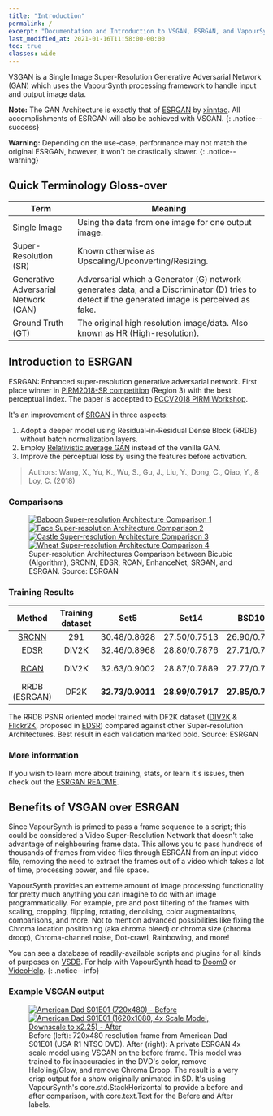 ```yaml
---
title: "Introduction"
permalink: /
excerpt: "Documentation and Introduction to VSGAN, ESRGAN, and VapourSynth."
last_modified_at: 2021-01-16T11:58:00-00:00
toc: true
classes: wide
---
```


VSGAN is a Single Image Super-Resolution Generative Adversarial Network (GAN) which uses the VapourSynth processing framework to handle input and output image data.

**Note:** The GAN Architecture is exactly that of [ESRGAN](https://github.com/xinntao/ESRGAN) by [xinntao](https://github.com/xinntao). All accomplishments of ESRGAN will also be achieved with VSGAN.
{: .notice--success}

**Warning:** Depending on the use-case, performance may not match the original ESRGAN, however, it won't be drastically slower.
{: .notice--warning}

## Quick Terminology Gloss-over

| Term                                 | Meaning                                                                                                                                        |
| ------------------------------------ | ---------------------------------------------------------------------------------------------------------------------------------------------- |
| Single Image                         | Using the data from one image for one output image.                                                                                            |
| Super-Resolution (SR)                | Known otherwise as Upscaling/Upconverting/Resizing.                                                                                            |
| Generative Adversarial Network (GAN) | Adversarial which a Generator (G) network generates data, and a Discriminator (D) tries to detect if the generated image is perceived as fake. |
| Ground Truth (GT)                    | The original high resolution image/data. Also known as HR (High-resolution).                                                                   |

## Introduction to ESRGAN

ESRGAN: Enhanced super-resolution generative adversarial network. First place winner in [PIRM2018-SR competition](https://www.pirm2018.org/PIRM-SR.html) (Region 3) with the best perceptual index.
The paper is accepted to [ECCV2018 PIRM Workshop](https://pirm2018.org/).

It's an improvement of [SRGAN](https://arxiv.org/abs/1609.04802) in three aspects:

1. Adopt a deeper model using Residual-in-Residual Dense Block (RRDB) without batch normalization layers.
2. Employ [Relativistic average GAN](https://ajolicoeur.wordpress.com/relativisticgan/) instead of the vanilla GAN.
3. Improve the perceptual loss by using the features before activation.

> Authors: Wang, X., Yu, K., Wu, S., Gu, J., Liu, Y., Dong, C., Qiao, Y., & Loy, C. (2018)

### Comparisons

<figure>
   <a href="https://raw.githubusercontent.com/xinntao/ESRGAN/master/figures/qualitative_cmp_01.jpg">
      <img src="https://raw.githubusercontent.com/xinntao/ESRGAN/master/figures/qualitative_cmp_01.jpg" alt="Baboon Super-resolution Architecture Comparison 1">
   </a>
   <a href="https://raw.githubusercontent.com/xinntao/ESRGAN/master/figures/qualitative_cmp_02.jpg">
      <img src="https://raw.githubusercontent.com/xinntao/ESRGAN/master/figures/qualitative_cmp_02.jpg" alt="Face Super-resolution Architecture Comparison 2">
   </a>
   <a href="https://raw.githubusercontent.com/xinntao/ESRGAN/master/figures/qualitative_cmp_03.jpg">
      <img src="https://raw.githubusercontent.com/xinntao/ESRGAN/master/figures/qualitative_cmp_03.jpg" alt="Castle Super-resolution Architecture Comparison 3">
   </a>
   <a href="https://raw.githubusercontent.com/xinntao/ESRGAN/master/figures/qualitative_cmp_04.jpg">
      <img src="https://raw.githubusercontent.com/xinntao/ESRGAN/master/figures/qualitative_cmp_04.jpg" alt="Wheat Super-resolution Architecture Comparison 4">
   </a>
   <figcaption>Super-resolution Architectures Comparison between Bicubic (Algorithm), SRCNN, EDSR, RCAN, EnhanceNet, SRGAN, and ESRGAN. Source: ESRGAN</figcaption>
</figure>

### Training Results

|                          Method                          | Training dataset |       Set5       |       Set14      |      BSD100      |     Urban100     |     Manga109     |
| :------------------------------------------------------: | :--------------: | :--------------: | :--------------: | :--------------: | :--------------: | :--------------: |
| [SRCNN](http://mmlab.ie.cuhk.edu.hk/projects/SRCNN.html) |        291       |   30.48/0.8628   |   27.50/0.7513   |   26.90/0.7101   |   24.52/0.7221   |   27.58/0.8555   |
|    [EDSR](https://github.com/thstkdgus35/EDSR-PyTorch)   |       DIV2K      |   32.46/0.8968   |   28.80/0.7876   |   27.71/0.7420   |   26.64/0.8033   |   31.02/0.9148   |
|        [RCAN](https://github.com/yulunzhang/RCAN)        |       DIV2K      |   32.63/0.9002   |   28.87/0.7889   |   27.77/0.7436   |   26.82/ 0.8087  |   31.22/ 0.9173  |
|                       RRDB (ESRGAN)                      |       DF2K       | **32.73/0.9011** | **28.99/0.7917** | **27.85/0.7455** | **27.03/0.8153** | **31.66/0.9196** |

<figcaption>
   The RRDB PSNR oriented model trained with DF2K dataset (<a href="https://data.vision.ee.ethz.ch/cvl/DIV2K">DIV2K</a> & <a href="http://cv.snu.ac.kr/research/EDSR/Flickr2K.tar">Flickr2K</a>,
   proposed in <a href="https://github.com/LimBee/NTIRE2017">EDSR</a>) compared against other Super-resolution Architectures. Best result in each validation marked bold. Source: ESRGAN
</figcaption>

### More information

If you wish to learn more about training, stats, or learn it's issues, then check out the [ESRGAN README](https://github.com/xinntao/ESRGAN/blob/master/README.md).

## Benefits of VSGAN over ESRGAN

Since VapourSynth is primed to pass a frame sequence to a script; this could be considered a Video Super-Resolution Network that doesn't take advantage of neighbouring frame data. This allows you to pass hundreds of thousands of frames from video files through ESRGAN from an input video file, removing the need to extract the frames out of a video which takes a lot of time, processing power, and file space.

VapourSynth provides an extreme amount of image processing functionality for pretty much anything you can imagine to do with an image programmatically. For example, pre and post filtering of the frames with scaling, cropping, flipping, rotating, denoising, color augmentations, comparisons, and more. Not to mention advanced possibilities like fixing the Chroma location positioning (aka chroma bleed) or chroma size (chroma droop), Chroma-channel noise, Dot-crawl, Rainbowing, and more!

You can see a database of readily-available scripts and plugins for all kinds of purposes on [VSDB](https://vsdb.top). For help with VapourSynth head to [Doom9](https://forum.doom9.org) or [VideoHelp](https://forum.videohelp.com).
{: .notice--info}

### Example VSGAN output

<figure class="half">
   <a href="{{ '/assets/images/examples/american_dad_s01e01/before.png' | relative_url }}">
      <img src="{{ '/assets/images/examples/american_dad_s01e01/before.png' | relative_url }}" alt="American Dad S01E01 (720x480) - Before">
   </a>
   <a href="{{ '/assets/images/examples/american_dad_s01e01/after.png' | relative_url }}">
      <img src="{{ '/assets/images/examples/american_dad_s01e01/after.png' | relative_url }}" alt="American Dad S01E01 (1620x1080, 4x Scale Model, Downscale to x2.25) - After">
   </a>
   <figcaption>
      Before (left): 720x480 resolution frame from American Dad S01E01 (USA R1 NTSC DVD). After (right): A private ESRGAN 4x scale model
      using VSGAN on the before frame. This model was trained to fix inaccuracies in the DVD's color, remove Halo'ing/Glow,
      and remove Chroma Droop. The result is a very crisp output for a show originally animated in SD. It's using VapourSynth's
      core.std.StackHorizontal to provide a before and after comparison, with core.text.Text for the Before and After labels.
   </figcaption>
</figure>
